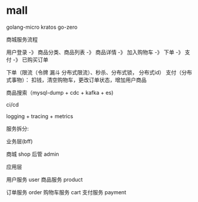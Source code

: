# mall
golang-micro kratos go-zero


商城服务流程

用户登录 -》 商品分类、商品列表 -》 商品详情 -》 加入购物车 -》 下单 -》 支付 -》 已购买订单


下单（限流（令牌 漏斗 分布式限流）、秒杀、分布式锁， 分布式id）
支付（分布式事物）： 扣钱，清空购物车，更改订单状态，增加用户商品

商品搜索（mysql-dump + cdc + kafka + es)

ci/cd

logging + tracing + metrics



服务拆分:

业务层(bff)

商城 shop
后管 admin


应用层

用户服务        user
商品服务        product

订单服务        order
购物车服务      cart
支付服务        payment
